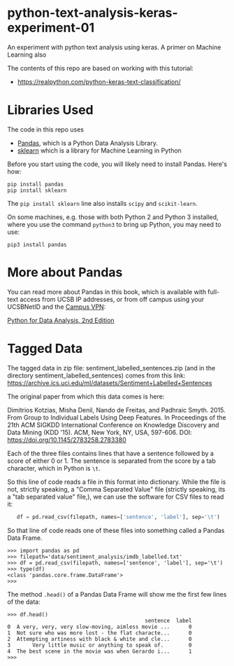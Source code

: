 # python-text-analysis-keras-experiment-01
An experiment with python text analysis using keras.   A primer on Machine Learning also


The contents of this repo are based on working with this tutorial:

* https://realpython.com/python-keras-text-classification/

# Libraries Used

The code in this repo uses 

* [Pandas](https://pandas.pydata.org/), which is a Python Data Analysis Library.
* [sklearn](http://scikit-learn.org/stable/install.html) which is a library for Machine Learning in Python

Before you start using the code, you will likely need to install Pandas.  Here's how:

```
pip install pandas
pip install sklearn
```

The `pip install sklearn` line also installs `scipy` and `scikit-learn`.

On some machines, e.g. those with both Python 2 and Python 3 installed, where you use
the command `python3` to bring up Python, you may need to use:

```
pip3 install pandas
```

# More about Pandas

You can read more about Pandas in this book, which is available with full-text access from UCSB IP addresses,
or from off campus using your UCSBNetID and the [Campus VPN](http://www.ets.ucsb.edu/services/campus-vpn/get-connected):

[Python for Data Analysis, 2nd Edition](https://proquest.safaribooksonline.com/book/programming/python/9781491957653)


# Tagged Data

The tagged data in zip file: sentiment_labelled_sentences.zip (and in the directory sentiment_labelled_sentences) comes
from this link: https://archive.ics.uci.edu/ml/datasets/Sentiment+Labelled+Sentences

The original paper from which this data comes is here:

Dimitrios Kotzias, Misha Denil, Nando de Freitas, and Padhraic Smyth. 2015. From Group to Individual Labels Using Deep Features. In Proceedings of the 21th ACM SIGKDD International Conference on Knowledge Discovery and Data Mining (KDD '15). ACM, New York, NY, USA, 597-606. DOI: https://doi.org/10.1145/2783258.2783380

Each of the three files contains lines that have a sentence followed by a score of either 0 or 1.
The sentence is separated from the score by a tab character, which in Python is `\t`.

So this line of code reads a file in this format into dictionary.  While the file is not, strictly
speaking, a "Comma Separated Value" file (strictly speaking, its a "tab separated value" file,), we
can use the software for CSV files to read it:

```python
   df = pd.read_csv(filepath, names=['sentence', 'label'], sep='\t')
```

So that line of code reads one of these files into something called a Pandas Data Frame.

```
>>> import pandas as pd
>>> filepath='data/sentiment_analysis/imdb_labelled.txt'
>>> df = pd.read_csv(filepath, names=['sentence', 'label'], sep='\t')
>>> type(df)
<class 'pandas.core.frame.DataFrame'>
>>> 
```

The method `.head()` of a Pandas Data Frame will show me the first few lines of the data:

```
>>> df.head()
                                            sentence  label
0  A very, very, very slow-moving, aimless movie ...      0
1  Not sure who was more lost - the flat characte...      0
2  Attempting artiness with black & white and cle...      0
3       Very little music or anything to speak of.        0
4  The best scene in the movie was when Gerardo i...      1
>>> 
```


